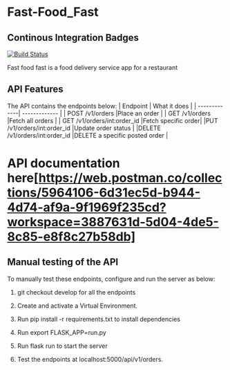 # Fast-Food_Fast

## Continous Integration Badges
[![Build Status](https://travis-ci.org/lizz24/Fast-Food-Fast.svg?branch=master)](https://travis-ci.org/lizz24/Fast-Food-Fast)

Fast food fast is a food delivery service app for a restaurant

## API Features
The API contains the endpoints below:
| Endpoint     | What it does  |
| -------------| ------------- |
| POST /v1/orders               |Place an order  |
| GET /v1/orders                |Fetch all orders  |
| GET /v1/orders/int:order_id   |Fetch specific order|
|PUT /v1/orders/int:order_id    |Update order status  |
|DELETE /v1/orders/int:order_id |DELETE a specific posted order |

# API documentation here[https://web.postman.co/collections/5964106-6d31ec5d-b944-4d74-af9a-9f1969f235cd?workspace=3887631d-5d04-4de5-8c85-e8f8c27b58db]

## Manual testing of the API
To manually test these endpoints, configure and run the server as below:

1. git checkout develop for all the endpoints

2. Create and activate a Virtual Environment.

3. Run pip install -r requirements.txt to install dependencies

4. Run export FLASK_APP=run.py

5. Run flask run to start the server

6. Test the endpoints at localhost:5000/api/v1/orders.
